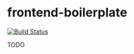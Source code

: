 # frontend-boilerplate

[![Build Status](https://travis-ci.org/chkal/frontend-boilerplate.svg?branch=master)](https://travis-ci.org/chkal/frontend-boilerplate)

TODO